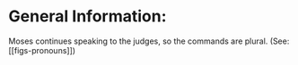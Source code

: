 # General Information:

Moses continues speaking to the judges, so the commands are plural. (See: [[figs-pronouns]])